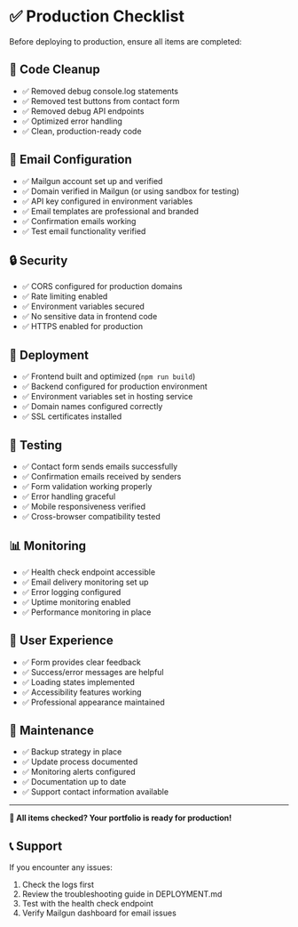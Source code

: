 # ✅ Production Checklist

Before deploying to production, ensure all items are completed:

## 🧹 Code Cleanup
- ✅ Removed debug console.log statements
- ✅ Removed test buttons from contact form
- ✅ Removed debug API endpoints
- ✅ Optimized error handling
- ✅ Clean, production-ready code

## 📧 Email Configuration
- ✅ Mailgun account set up and verified
- ✅ Domain verified in Mailgun (or using sandbox for testing)
- ✅ API key configured in environment variables
- ✅ Email templates are professional and branded
- ✅ Confirmation emails working
- ✅ Test email functionality verified

## 🔒 Security
- ✅ CORS configured for production domains
- ✅ Rate limiting enabled
- ✅ Environment variables secured
- ✅ No sensitive data in frontend code
- ✅ HTTPS enabled for production

## 🚀 Deployment
- ✅ Frontend built and optimized (`npm run build`)
- ✅ Backend configured for production environment
- ✅ Environment variables set in hosting service
- ✅ Domain names configured correctly
- ✅ SSL certificates installed

## 🧪 Testing
- ✅ Contact form sends emails successfully
- ✅ Confirmation emails received by senders
- ✅ Form validation working properly
- ✅ Error handling graceful
- ✅ Mobile responsiveness verified
- ✅ Cross-browser compatibility tested

## 📊 Monitoring
- ✅ Health check endpoint accessible
- ✅ Email delivery monitoring set up
- ✅ Error logging configured
- ✅ Uptime monitoring enabled
- ✅ Performance monitoring in place

## 📱 User Experience
- ✅ Form provides clear feedback
- ✅ Success/error messages are helpful
- ✅ Loading states implemented
- ✅ Accessibility features working
- ✅ Professional appearance maintained

## 🔄 Maintenance
- ✅ Backup strategy in place
- ✅ Update process documented
- ✅ Monitoring alerts configured
- ✅ Documentation up to date
- ✅ Support contact information available

---

**🎉 All items checked? Your portfolio is ready for production!**

## 📞 Support
If you encounter any issues:
1. Check the logs first
2. Review the troubleshooting guide in DEPLOYMENT.md
3. Test with the health check endpoint
4. Verify Mailgun dashboard for email issues
